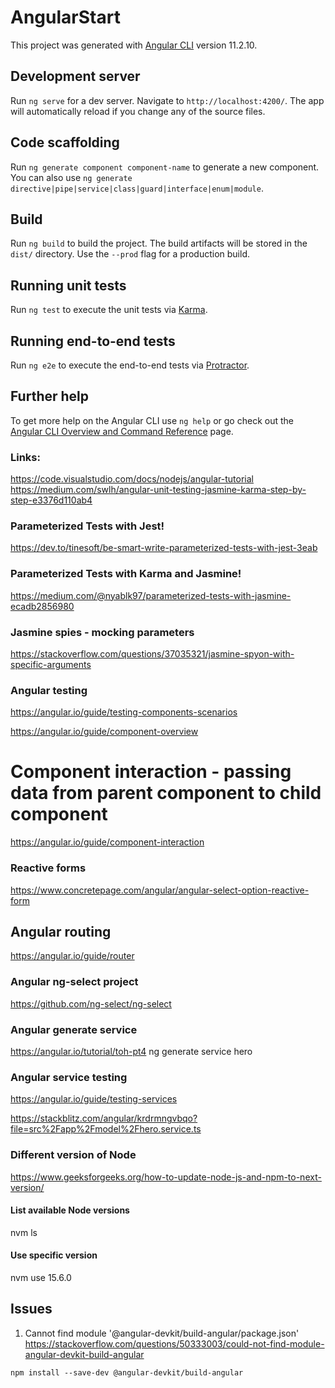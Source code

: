 # AngularStart

This project was generated with [Angular CLI](https://github.com/angular/angular-cli) version 11.2.10.

## Development server

Run `ng serve` for a dev server. Navigate to `http://localhost:4200/`. The app will automatically reload if you change any of the source files.

## Code scaffolding

Run `ng generate component component-name` to generate a new component. You can also use `ng generate directive|pipe|service|class|guard|interface|enum|module`.

## Build

Run `ng build` to build the project. The build artifacts will be stored in the `dist/` directory. Use the `--prod` flag for a production build.

## Running unit tests

Run `ng test` to execute the unit tests via [Karma](https://karma-runner.github.io).

## Running end-to-end tests

Run `ng e2e` to execute the end-to-end tests via [Protractor](http://www.protractortest.org/).

## Further help

To get more help on the Angular CLI use `ng help` or go check out the [Angular CLI Overview and Command Reference](https://angular.io/cli) page.


### Links:

https://code.visualstudio.com/docs/nodejs/angular-tutorial
https://medium.com/swlh/angular-unit-testing-jasmine-karma-step-by-step-e3376d110ab4

### Parameterized Tests with Jest!

https://dev.to/tinesoft/be-smart-write-parameterized-tests-with-jest-3eab

### Parameterized Tests with Karma and Jasmine!

https://medium.com/@nyablk97/parameterized-tests-with-jasmine-ecadb2856980


### Jasmine spies - mocking parameters
https://stackoverflow.com/questions/37035321/jasmine-spyon-with-specific-arguments


### Angular testing
https://angular.io/guide/testing-components-scenarios

https://angular.io/guide/component-overview


# Component interaction - passing data from parent component to child component
https://angular.io/guide/component-interaction

### Reactive forms
https://www.concretepage.com/angular/angular-select-option-reactive-form

## Angular routing
https://angular.io/guide/router

### Angular ng-select project
https://github.com/ng-select/ng-select

### Angular generate service
https://angular.io/tutorial/toh-pt4
ng generate service hero

### Angular service testing
https://angular.io/guide/testing-services

https://stackblitz.com/angular/krdrmngvbqo?file=src%2Fapp%2Fmodel%2Fhero.service.ts

### Different version of Node 
https://www.geeksforgeeks.org/how-to-update-node-js-and-npm-to-next-version/

#### List available Node versions
nvm ls
#### Use specific version
nvm use  15.6.0


## Issues

1) Cannot find module '@angular-devkit/build-angular/package.json'
   https://stackoverflow.com/questions/50333003/could-not-find-module-angular-devkit-build-angular
```shell
npm install --save-dev @angular-devkit/build-angular
```
